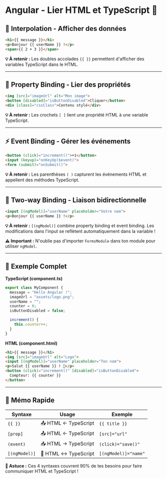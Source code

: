 # Angular - Lier HTML et TypeScript 🚀

## 📝 Interpolation - Afficher des données
```html
<h1>{{ message }}</h1>
<p>Bonjour {{ userName }} !</p>
<span>{{ 2 + 3 }}</span>
```
**💡 À retenir :** Les doubles accolades `{{ }}` permettent d'afficher des variables TypeScript dans le HTML.

---

## 🎯 Property Binding - Lier des propriétés
```html
<img [src]="imageUrl" alt="Mon image">
<button [disabled]="isButtonDisabled">Cliquer</button>
<div [class]="cssClass">Contenu stylé</div>
```
**💡 À retenir :** Les crochets `[ ]` lient une propriété HTML à une variable TypeScript.

---

## ⚡ Event Binding - Gérer les événements
```html
<button (click)="increment()">+1</button>
<input (keyup)="onKeyUp($event)">
<form (submit)="onSubmit()">
```
**💡 À retenir :** Les parenthèses `( )` capturent les événements HTML et appellent des méthodes TypeScript.

---

## 🔄 Two-way Binding - Liaison bidirectionnelle
```html
<input [(ngModel)]="userName" placeholder="Votre nom">
<p>Bonjour {{ userName }} !</p>
```
**💡 À retenir :** `[(ngModel)]` combine property binding et event binding. Les modifications dans l'input se reflètent automatiquement dans la variable !

**⚠️ Important :** N'oublie pas d'importer `FormsModule` dans ton module pour utiliser `ngModel`.

---

## 🎯 Exemple Complet

**TypeScript (component.ts)**
```typescript
export class MyComponent {
  message = "Hello Angular !";
  imageUrl = "assets/logo.png";
  userName = "";
  counter = 0;
  isButtonDisabled = false;

  increment() {
    this.counter++;
  }
}
```

**HTML (component.html)**
```html
<h1>{{ message }}</h1>
<img [src]="imageUrl" alt="Logo">
<input [(ngModel)]="userName" placeholder="Ton nom">
<p>Salut {{ userName }} ! 👋</p>
<button (click)="increment()" [disabled]="isButtonDisabled">
  Compteur: {{ counter }}
</button>
```

---

## 🧠 Mémo Rapide
| Syntaxe | Usage | Exemple |
|---------|-------|---------|
| `{{ }}` | 📤 HTML ← TypeScript | `{{ title }}` |
| `[prop]` | 📤 HTML ← TypeScript | `[src]="url"` |
| `(event)` | 📥 HTML → TypeScript | `(click)="save()"` |
| `[(ngModel)]` | 🔄 HTML ↔ TypeScript | `[(ngModel)]="name"` |

**🚀 Astuce :** Ces 4 syntaxes couvrent 90% de tes besoins pour faire communiquer HTML et TypeScript !